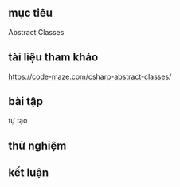 ## mục tiêu
  Abstract Classes
## tài liệu tham khảo
  https://code-maze.com/csharp-abstract-classes/
## bài tập
  tự tạo
## thử nghiệm
## kết luận